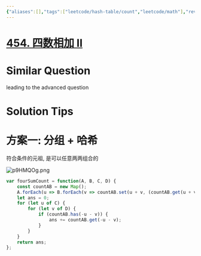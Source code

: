 ```yaml
---
{"aliases":[],"tags":["leetcode/hash-table/count","leetcode/math"],"review-dates":[],"dg-publish":true,"difficulty":"medium","date-created":"2023-05-25-Thu, 11:24:49 am","date-modified":"2023-05-25-Thu, 11:25:14 am","permalink":"/programming/basic/leetcode/454. 四数相加 II/","dgPassFrontmatter":true}
---
```



# [454. 四数相加 II](https://leetcode.cn/problems/4sum-ii/)

# Similar Question

leading to the advanced question

# Solution Tips

# 方案一: 分组 + 哈希

符合条件的元祖, 是可以任意两两组合的

![p9HMQOg.png](https://s1.ax1x.com/2023/05/25/p9HMQOg.png)

```js
var fourSumCount = function(A, B, C, D) {
    const countAB = new Map();
    A.forEach(u => B.forEach(v => countAB.set(u + v, (countAB.get(u + v) || 0) + 1)));
    let ans = 0; 
    for (let u of C) {
        for (let v of D) {
            if (countAB.has(-u - v)) {
                ans += countAB.get(-u - v);
            }
        }
    }
    return ans;
};
```
